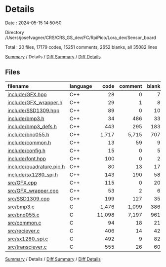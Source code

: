 # Details

Date : 2024-05-15 14:50:50

Directory /Users/josefvagner/CRS/CRS_GS_dev/FC/RpiPico/Lora_dev/Sensor_board

Total : 20 files,  17179 codes, 15251 comments, 2652 blanks, all 35082 lines

[Summary](results.md) / Details / [Diff Summary](diff.md) / [Diff Details](diff-details.md)

## Files
| filename | language | code | comment | blank | total |
| :--- | :--- | ---: | ---: | ---: | ---: |
| [include/GFX.hpp](/include/GFX.hpp) | C++ | 28 | 0 | 7 | 35 |
| [include/GFX_wrapper.h](/include/GFX_wrapper.h) | C++ | 29 | 1 | 8 | 38 |
| [include/SSD1309.hpp](/include/SSD1309.hpp) | C++ | 89 | 0 | 10 | 99 |
| [include/bmp3.h](/include/bmp3.h) | C++ | 34 | 486 | 33 | 553 |
| [include/bmp3_defs.h](/include/bmp3_defs.h) | C++ | 443 | 295 | 183 | 921 |
| [include/bno055.h](/include/bno055.h) | C++ | 1,717 | 5,715 | 707 | 8,139 |
| [include/common.h](/include/common.h) | C++ | 13 | 59 | 9 | 81 |
| [include/config.h](/include/config.h) | C++ | 15 | 0 | 5 | 20 |
| [include/font.hpp](/include/font.hpp) | C++ | 100 | 0 | 2 | 102 |
| [include/quadrature.pio.h](/include/quadrature.pio.h) | C++ | 80 | 13 | 17 | 110 |
| [include/sx1280_spi.h](/include/sx1280_spi.h) | C++ | 143 | 190 | 58 | 391 |
| [src/GFX.cpp](/src/GFX.cpp) | C++ | 115 | 0 | 20 | 135 |
| [src/GFX_wrapper.cpp](/src/GFX_wrapper.cpp) | C++ | 53 | 2 | 6 | 61 |
| [src/SSD1309.cpp](/src/SSD1309.cpp) | C++ | 199 | 127 | 35 | 361 |
| [src/bmp3.c](/src/bmp3.c) | C | 1,476 | 1,099 | 386 | 2,961 |
| [src/bno055.c](/src/bno055.c) | C | 11,098 | 7,197 | 961 | 19,256 |
| [src/common.c](/src/common.c) | C | 94 | 18 | 21 | 133 |
| [src/reciever.c](/src/reciever.c) | C | 406 | 14 | 42 | 462 |
| [src/sx1280_spi.c](/src/sx1280_spi.c) | C | 492 | 9 | 82 | 583 |
| [src/transciever.c](/src/transciever.c) | C | 555 | 26 | 60 | 641 |

[Summary](results.md) / Details / [Diff Summary](diff.md) / [Diff Details](diff-details.md)
